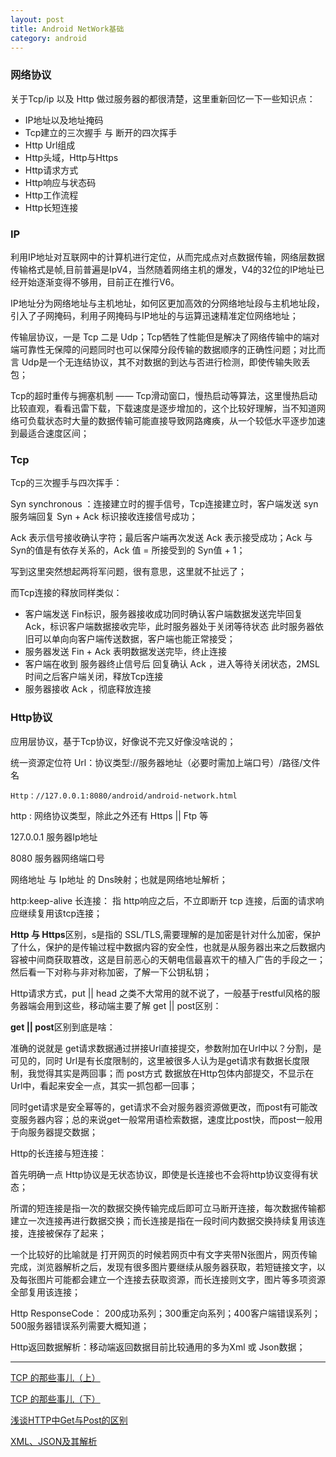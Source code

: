 ```yaml
---
layout: post
title: Android NetWork基础
category: android
---
```



### 网络协议

关于Tcp/ip 以及 Http 做过服务器的都很清楚，这里重新回忆一下一些知识点：

* IP地址以及地址掩码
* Tcp建立的三次握手 与 断开的四次挥手      
* Http Url组成
* Http头域，Http与Https        
* Http请求方式       
* Http响应与状态码      
* Http工作流程       
* Http长短连接    

### IP

利用IP地址对互联网中的计算机进行定位，从而完成点对点数据传输，网络层数据传输格式是帧,目前普遍是IpV4，当然随着网络主机的爆发，V4的32位的IP地址已经开始逐渐变得不够用，目前正在推行V6。

IP地址分为网络地址与主机地址，如何区更加高效的分网络地址段与主机地址段，引入了子网掩码，利用子网掩码与IP地址的与运算迅速精准定位网络地址；


传输层协议，一是 Tcp 二是 Udp；Tcp牺牲了性能但是解决了网络传输中的端对端可靠性无保障的问题同时也可以保障分段传输的数据顺序的正确性问题；对比而言 Udp是一个无连结协议，其不对数据的到达与否进行检测，即使传输失败丢包；

Tcp的超时重传与拥塞机制 —— Tcp滑动窗口，慢热启动等算法，这里慢热启动比较直观，看看迅雷下载，下载速度是逐步增加的，这个比较好理解，当不知道网络可负载状态时大量的数据传输可能直接导致网路瘫痪，从一个较低水平逐步加速到最适合速度区间；


### Tcp

Tcp的三次握手与四次挥手：

Syn synchronous  ：连接建立时的握手信号，Tcp连接建立时，客户端发送 syn 服务端回复 Syn + Ack 标识接收连接信号成功；

Ack 表示信号接收确认字符；最后客户端再次发送 Ack 表示接受成功；Ack 与 Syn的值是有依存关系的，Ack 值 = 所接受到的 Syn值 + 1；

写到这里突然想起两将军问题，很有意思，这里就不扯远了；


而Tcp连接的释放同样类似：

* 客户端发送 Fin标识，服务器接收成功同时确认客户端数据发送完毕回复 Ack，标识客户端数据接收完毕，此时服务器处于关闭等待状态   此时服务器依旧可以单向向客户端传送数据，客户端也能正常接受；         
*  服务器发送 Fin + Ack 表明数据发送完毕，终止连接          
*  客户端在收到 服务器终止信号后 回复确认 Ack ，进入等待关闭状态，2MSL时间之后客户端关闭，释放Tcp连接       
*  服务器接收  Ack ，彻底释放连接         


### Http协议

应用层协议，基于Tcp协议，好像说不完又好像没啥说的；

统一资源定位符 Url：协议类型://服务器地址（必要时需加上端口号）/路径/文件名

`Http：//127.0.0.1:8080/android/android-network.html`

http : 网络协议类型，除此之外还有 Https || Ftp 等

127.0.0.1 服务器Ip地址

8080 服务器网络端口号

网络地址 与 Ip地址 的 Dns映射；也就是网络地址解析；

http:keep-alive 长连接： 指 http响应之后，不立即断开 tcp 连接，后面的请求响应继续复用该tcp连接； 


**Http 与 Https**区别，s是指的 SSL/TLS,需要理解的是加密是针对什么加密，保护了什么，保护的是传输过程中数据内容的安全性，也就是从服务器出来之后数据内容被中间商获取篡改，这是目前恶心的天朝电信最喜欢干的植入广告的手段之一；然后看一下对称与非对称加密，了解一下公钥私钥；

Http请求方式，put \|\| head 之类不大常用的就不说了，一般基于restful风格的服务器端会用到这些，移动端主要了解 get \|\| post区别：

**get \|\| post**区别到底是啥：

准确的说就是 get请求数据通过拼接Url直接提交，参数附加在Url中以？分割，是可见的，同时 Url是有长度限制的，这里被很多人认为是get请求有数据长度限制，我觉得其实是两回事；而 post方式 数据放在Http包体内部提交，不显示在 Url中，看起来安全一点，其实一抓包都一回事；

同时get请求是安全幂等的，get请求不会对服务器资源做更改，而post有可能改变服务器内容；总的来说get一般常用语检索数据，速度比post快，而post一般用于向服务器提交数据；

Http的长连接与短连接：

首先明确一点 Http协议是无状态协议，即使是长连接也不会将http协议变得有状态；

所谓的短连接是指一次的数据交换传输完成后即可立马断开连接，每次数据传输都建立一次连接再进行数据交换；而长连接是指在一段时间内数据交换持续复用该连接，连接被保存了起来；

一个比较好的比喻就是 打开网页的时候若网页中有文字夹带N张图片，网页传输完成，浏览器解析之后，发现有很多图片要继续从服务器获取，若短链接文字，以及每张图片可能都会建立一个连接去获取资源，而长连接则文字，图片等多项资源全部复用该连接；


Http ResponseCode：
200成功系列；300重定向系列；400客户端错误系列；500服务器错误系列需要大概知道；

Http返回数据解析：移动端返回数据目前比较通用的多为Xml 或 Json数据；





---

[TCP 的那些事儿（上）](http://coolshell.cn/articles/11564.html)

[TCP 的那些事儿（下）](http://coolshell.cn/articles/11609.html)

[浅谈HTTP中Get与Post的区别](http://www.cnblogs.com/hyddd/archive/2009/03/31/1426026.html)

[XML、JSON及其解析](http://blog.jobbole.com/79252/)
